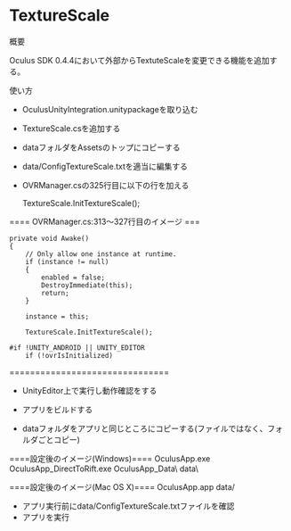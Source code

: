 # TextureScale

概要

Oculus SDK 0.4.4において外部からTextuteScaleを変更できる機能を追加する。

使い方

* OculusUnityIntegration.unitypackageを取り込む
* TextureScale.csを追加する
* dataフォルダをAssetsのトップにコピーする
* data/ConfigTextureScale.txtを適当に編集する
* OVRManager.csの325行目に以下の行を加える

    TextureScale.InitTextureScale();

==== OVRManager.cs:313～327行目のイメージ ===

	private void Awake()
	{
		// Only allow one instance at runtime.
		if (instance != null)
		{
			enabled = false;
			DestroyImmediate(this);
			return;
		}

		instance = this;

        TextureScale.InitTextureScale();

    #if !UNITY_ANDROID || UNITY_EDITOR
        if (!ovrIsInitialized)

===============================

* UnityEditor上で実行し動作確認をする

* アプリをビルドする
* dataフォルダをアプリと同じところにコピーする(ファイルではなく、フォルダごとコピー)

====設定後のイメージ(Windows)====
        OculusApp.exe
        OculusApp_DirectToRift.exe
        OculusApp_Data\\
        data\\

====設定後のイメージ(Mac OS X)====
        OculusApp.app
        data/

* アプリ実行前にdata/ConfigTextureScale.txtファイルを確認
* アプリを実行
